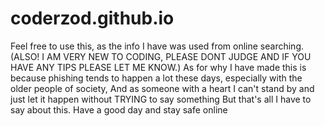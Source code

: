 # coderzod.github.io
Feel free to use this, as the info I have was used from online searching.
(ALSO! I AM VERY NEW TO CODING, PLEASE DONT JUDGE AND IF YOU HAVE ANY TIPS PLEASE LET ME KNOW.)
As for why I have made this is because phishing tends to happen a lot these days, especially with the older people of society, And as someone with a heart I can't stand by and just let it happen without TRYING to say something
But that's all I have to say about this. Have a good day and stay safe online
